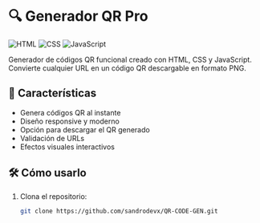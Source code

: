 # 🔍 Generador QR Pro 

![HTML](https://img.shields.io/badge/HTML-5-orange?style=flat-square)
![CSS](https://img.shields.io/badge/CSS-3-blue?style=flat-square)
![JavaScript](https://img.shields.io/badge/JavaScript-ES6-yellow?style=flat-square)

Generador de códigos QR funcional creado con HTML, CSS y JavaScript. Convierte cualquier URL en un código QR descargable en formato PNG.

## 🚀 Características
- Genera códigos QR al instante
- Diseño responsive y moderno
- Opción para descargar el QR generado
- Validación de URLs
- Efectos visuales interactivos

## 🛠️ Cómo usarlo
1. Clona el repositorio:
   ```bash
   git clone https://github.com/sandrodevx/QR-CODE-GEN.git